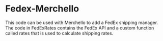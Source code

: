 # Fedex-Merchello

This code can be used with Merchello to add a FedEx shipping manager. The code in FedExRates contains the FedEx API and a custom function
called rates that is used to calculate shipping rates.
